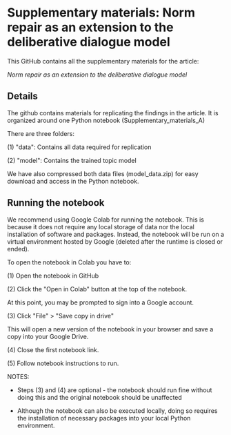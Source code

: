 # Supplementary materials: Norm repair as an extension to the deliberative dialogue model


This GitHub contains all the supplementary materials for the article: 

*Norm repair as an extension to the deliberative dialogue model*

## Details

The github contains materials for replicating the findings in the article. 
It is organized around one Python notebook (Supplementary_materials_A)

There are three folders:

(1) "data": Contains all data required for replication

(2) "model": Contains the trained topic model

We have also compressed both data files (model_data.zip) for easy download and access in the Python notebook.

## Running the notebook

We recommend using Google Colab for running the notebook. This is because it does not require any local storage of data nor the local installation of software and packages. Instead, the notebook will be run on a virtual environment hosted by Google (deleted after the runtime is closed or ended). 

To open the notebook in Colab you have to:

(1) Open the notebook in GitHub 

(2) Click the "Open in Colab" button at the top of the notebook. 

At this point, you may be prompted to sign into a Google account. 

(3) Click "File" > "Save copy in drive" 

This will open a new version of the notebook in your browser and save a copy into your Google Drive. 

(4) Close the first notebook link.

(5) Follow notebook instructions to run.

NOTES:

- Steps (3) and (4) are optional - the notebook should run fine without doing this and the original notebook should be unaffected

- Although the notebook can also be executed locally, doing so requires the installation of necessary packages into your local Python environment.
